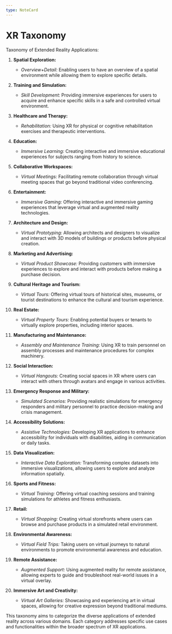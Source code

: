 ```yaml
---
type: NoteCard
---
```


# XR Taxonomy
Taxonomy of Extended Reality Applications:

1.  **Spatial Exploration:**

    *   *Overview+Detail:* Enabling users to have an overview of a spatial environment while allowing them to explore specific details.

2.  **Training and Simulation:**

    *   *Skill Development:* Providing immersive experiences for users to acquire and enhance specific skills in a safe and controlled virtual environment.

3.  **Healthcare and Therapy:**

    *   *Rehabilitation:* Using XR for physical or cognitive rehabilitation exercises and therapeutic interventions.

4.  **Education:**

    *   *Immersive Learning:* Creating interactive and immersive educational experiences for subjects ranging from history to science.

5.  **Collaborative Workspaces:**

    *   *Virtual Meetings:* Facilitating remote collaboration through virtual meeting spaces that go beyond traditional video conferencing.

6.  **Entertainment:**

    *   *Immersive Gaming:* Offering interactive and immersive gaming experiences that leverage virtual and augmented reality technologies.

7.  **Architecture and Design:**

    *   *Virtual Prototyping:* Allowing architects and designers to visualize and interact with 3D models of buildings or products before physical creation.

8.  **Marketing and Advertising:**

    *   *Virtual Product Showcase:* Providing customers with immersive experiences to explore and interact with products before making a purchase decision.

9.  **Cultural Heritage and Tourism:**

    *   *Virtual Tours:* Offering virtual tours of historical sites, museums, or tourist destinations to enhance the cultural and tourism experience.

10. **Real Estate:**

    *   *Virtual Property Tours:* Enabling potential buyers or tenants to virtually explore properties, including interior spaces.

11. **Manufacturing and Maintenance:**

    *   *Assembly and Maintenance Training:* Using XR to train personnel on assembly processes and maintenance procedures for complex machinery.

12. **Social Interaction:**

    *   *Virtual Hangouts:* Creating social spaces in XR where users can interact with others through avatars and engage in various activities.

13. **Emergency Response and Military:**

    *   *Simulated Scenarios:* Providing realistic simulations for emergency responders and military personnel to practice decision-making and crisis management.

14. **Accessibility Solutions:**

    *   *Assistive Technologies:* Developing XR applications to enhance accessibility for individuals with disabilities, aiding in communication or daily tasks.

15. **Data Visualization:**

    *   *Interactive Data Exploration:* Transforming complex datasets into immersive visualizations, allowing users to explore and analyze information spatially.

16. **Sports and Fitness:**

    *   *Virtual Training:* Offering virtual coaching sessions and training simulations for athletes and fitness enthusiasts.

17. **Retail:**

    *   *Virtual Shopping:* Creating virtual storefronts where users can browse and purchase products in a simulated retail environment.

18. **Environmental Awareness:**

    *   *Virtual Field Trips:* Taking users on virtual journeys to natural environments to promote environmental awareness and education.

19. **Remote Assistance:**

    *   *Augmented Support:* Using augmented reality for remote assistance, allowing experts to guide and troubleshoot real-world issues in a virtual overlay.

20. **Immersive Art and Creativity:**

    *   *Virtual Art Galleries:* Showcasing and experiencing art in virtual spaces, allowing for creative expression beyond traditional mediums.

This taxonomy aims to categorize the diverse applications of extended reality across various domains. Each category addresses specific use cases and functionalities within the broader spectrum of XR applications.